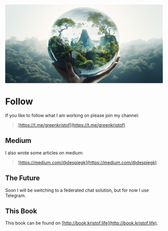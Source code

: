 ![](img/world_follow.png)

# Follow

If you like to follow what I am working on please join my channel:

> [https://t.me/greenkristof](https://t.me/greenkristof)

## Medium

I also wrote some articles on medium: 

> [https://medium.com/@despiegk](https://medium.com/@despiegk)

## The Future

Soon I will be switching to a federated chat solution, but for now I use Telegram.

## This Book

This book can be found on [http://book.kristof.life](http://book.kristof.life).


